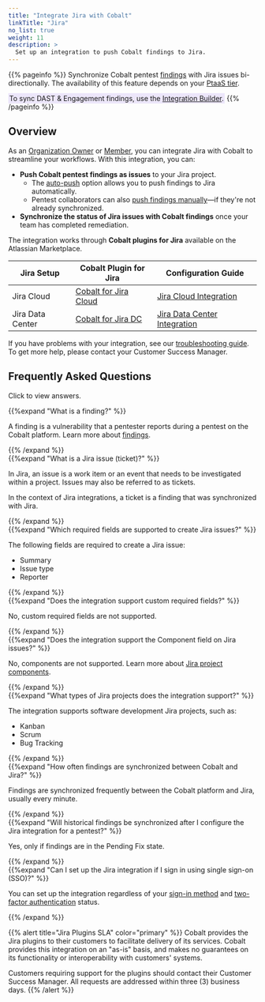 ```yaml
---
title: "Integrate Jira with Cobalt"
linkTitle: "Jira"
no_list: true
weight: 11
description: >
  Set up an integration to push Cobalt findings to Jira.
---
```


{{% pageinfo %}}
Synchronize Cobalt pentest [findings](/platform-deep-dive/pentests/findings/) with Jira issues bi-directionally. The availability of this feature depends on your [PtaaS tier](/platform-deep-dive/credits/ptaas-tiers/). 

<span style="background-color: #ECE6FA; padding: 2px;">To sync DAST & Engagement findings, use the [Integration Builder](/integrations/integrationbuilder/).</span> 
{{% /pageinfo %}}

## Overview

As an [Organization Owner](/platform-deep-dive/collaboration/user-roles/#organization-owner) or [Member](/platform-deep-dive/collaboration/user-roles/#organization-member), you can integrate Jira with Cobalt to streamline your workflows. With this integration, you can:

- **Push Cobalt pentest findings as issues** to your Jira project.
  - The [auto-push](/integrations/jira/push-findings/#how-auto-push-works) option allows you to push findings to Jira automatically.
  - Pentest collaborators can also [push findings manually](/integrations/jira/push-findings/#push-findings-manually)—if they're not already synchronized.
- **Synchronize the status of Jira issues with Cobalt findings** once your team has completed remediation.

The integration works through **Cobalt plugins for Jira** available on the Atlassian Marketplace.

| Jira Setup | Cobalt Plugin for Jira | Configuration Guide |
|---|---|---|
| Jira Cloud | [Cobalt for Jira Cloud](https://marketplace.atlassian.com/apps/1222623/cobalt-for-jira-cloud) | [Jira Cloud Integration](/integrations/jira/jira-cloud/) |
| Jira Data Center | [Cobalt for Jira DC](https://marketplace.atlassian.com/apps/1224424/cobalt-for-jira-dc-server) | [Jira Data Center Integration](/integrations/jira/jira-server-dc/) |

If you have problems with your integration, see our [troubleshooting guide](/integrations/jira/troubleshoot-jira-integration/). To get more help, please contact your Customer Success Manager.

## Frequently Asked Questions

Click <i style="font-size:x-large; color: #0047AB" class="fas fa-chevron-right"></i> to view answers.

{{%expand "What is a finding?" %}}
<br>

A finding is a vulnerability that a pentester reports during a pentest on the Cobalt platform. Learn more about [findings](/platform-deep-dive/pentests/findings/).

{{% /expand %}}
<br>
{{%expand "What is a Jira issue (ticket)?" %}}
<br>

In Jira, an issue is a work item or an event that needs to be investigated within a project. Issues may also be referred to as tickets.

In the context of Jira integrations, a ticket is a finding that was synchronized with Jira.

{{% /expand %}}
<br>
{{%expand "Which required fields are supported to create Jira issues?" %}}
<br>

The following fields are required to create a Jira issue:

- Summary
- Issue type
- Reporter

{{% /expand %}}
<br>
{{%expand "Does the integration support custom required fields?" %}}
<br>

No, custom required fields are not supported.

{{% /expand %}}
<br>
{{%expand "Does the integration support the Component field on Jira issues?" %}}
<br>

No, components are not supported. Learn more about [Jira project components](https://support.atlassian.com/jira-software-cloud/docs/organize-work-with-components/).

{{% /expand %}}
<br>
{{%expand "What types of Jira projects does the integration support?" %}}
<br>

The integration supports software development Jira projects, such as:

- Kanban
- Scrum
- Bug Tracking

{{% /expand %}}
<br>
{{%expand "How often findings are synchronized between Cobalt and Jira?" %}}
<br>

Findings are synchronized frequently between the Cobalt platform and Jira, usually every minute.

{{% /expand %}}
<br>
{{%expand "Will historical findings be synchronized after I configure the Jira integration for a pentest?" %}}
<br>

Yes, only if findings are in the Pending Fix state.

{{% /expand %}}
<br>
{{%expand "Can I set up the Jira integration if I sign in using single sign-on (SSO)?" %}}
<br>

You can set up the integration regardless of your [sign-in method](/getting-started/sign-in/#sign-in-methods) and [two-factor authentication](/platform-deep-dive/cobalt-account/account-settings/#two-factor-authentication) status.

{{% /expand %}}

{{% alert title="Jira Plugins SLA" color="primary" %}}
Cobalt provides the Jira plugins to their customers to facilitate delivery of its services. Cobalt provides this integration on an "as-is" basis, and makes no guarantees on its functionality or interoperability with customers' systems.

Customers requiring support for the plugins should contact their Customer Success Manager. All requests are addressed within three (3) business days.
{{% /alert %}}
